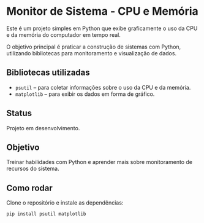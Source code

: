 # Monitor de Sistema - CPU e Memória

Este é um projeto simples em Python que exibe graficamente o uso da CPU e da memória do computador em tempo real.

O objetivo principal é praticar a construção de sistemas com Python, utilizando bibliotecas para monitoramento e visualização de dados.

## Bibliotecas utilizadas

- `psutil` – para coletar informações sobre o uso da CPU e da memória.
- `matplotlib` – para exibir os dados em forma de gráfico.

## Status

Projeto em desenvolvimento.

## Objetivo

Treinar habilidades com Python e aprender mais sobre monitoramento de recursos do sistema.

## Como rodar

Clone o repositório e instale as dependências:

```bash
pip install psutil matplotlib